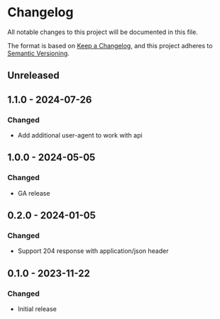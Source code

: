 # Changelog

All notable changes to this project will be documented in this file.

The format is based on [Keep a Changelog](https://keepachangelog.com/en/1.0.0/),
and this project adheres to [Semantic Versioning](https://semver.org/spec/v2.0.0.html).

## Unreleased

## 1.1.0 -  2024-07-26

### Changed

- Add additional user-agent to work with api

## 1.0.0 - 2024-05-05

### Changed

- GA release

## 0.2.0 - 2024-01-05

### Changed

- Support 204 response with application/json header

## 0.1.0 - 2023-11-22

### Changed

- Initial release
